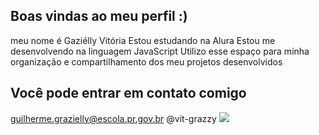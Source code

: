 ## Boas vindas ao meu perfil :)
meu nome é Gaziélly Vitória
Estou estudando na Alura
Estou me desenvolvendo na linguagem JavaScript
Utilizo esse espaço para minha organização e compartilhamento dos meu projetos desenvolvidos
## Você pode entrar em contato comigo
guilherme.grazielly@escola.pr.gov.br
@vit-grazzy
![](https://i.gifer.com/SzNT.gif)
